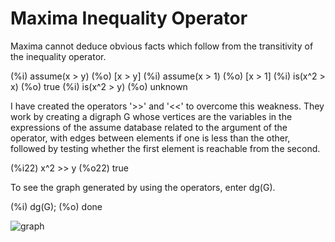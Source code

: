 # Maxima Inequality Operator
Maxima cannot deduce obvious facts which follow from the transitivity of the inequality operator.

(%i) assume(x > y)
(%o)                              [x > y]
(%i) assume(x > 1)
(%o)                              [x > 1]
(%i) is(x^2 > x)
(%o)                               true
(%i) is(x^2 > y)
(%o)                              unknown

I have created the operators '>>' and '<<' to overcome this weakness.  They work by creating a digraph G whose vertices are the variables in the expressions of the assume database related to the argument of the operator, with edges between elements if one is less than the other, followed by testing whether the first element is reachable from the second.

(%i22) x^2 >> y
(%o22)                               true

To see the graph generated by using the operators, enter dg(G).

(%i) dg(G);
(%o)                               done

![graph](https://github.com/user-attachments/assets/8417c43c-0e9f-4b29-9ed3-4badba9b98f3)

